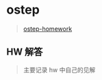 # ostep

> [ostep-homework](https://github.com/remzi-arpacidusseau/ostep-homework)



## HW 解答

> 主要记录 hw 中自己的见解
